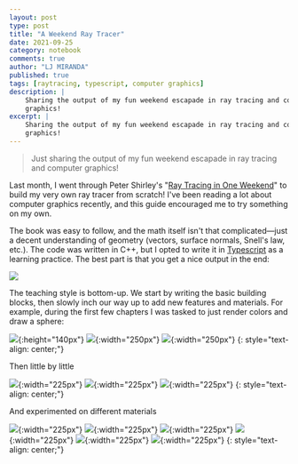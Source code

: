 ```yaml
---
layout: post
type: post
title: "A Weekend Ray Tracer"
date: 2021-09-25
category: notebook
comments: true
author: "LJ MIRANDA"
published: true
tags: [raytracing, typescript, computer graphics]
description: |
    Sharing the output of my fun weekend escapade in ray tracing and computer
    graphics!
excerpt: |
    Sharing the output of my fun weekend escapade in ray tracing and computer
    graphics!
---
```


> Just sharing the output of my fun weekend escapade in ray tracing and
> computer graphics!

<a span class="firstcharacter">L</a>ast month, I went through Peter Shirley's
"[Ray Tracing in One
Weekend](https://raytracing.github.io/books/RayTracingInOneWeekend.html)" to
build my very own ray tracer from scratch! I've been reading a lot about
computer graphics recently, and this guide encouraged me to try something on my
own. 

The book was easy to follow, and the math itself isn't that
complicated&mdash;just a decent understanding of geometry (vectors, surface
normals, Snell's law, etc.).  The code was written in C++, but I opted to write
it in [Typescript](https://www.typescriptlang.org/) as a learning practice. The
best part is that you get a nice output in the end:

![](/assets/png/raytracer/highres_showcase.png)


The teaching style is bottom-up. We start by writing the basic building blocks,
then slowly inch our way up to add new features and materials. For example,
during the first few chapters I was tasked to just render colors and draw a
sphere:

![](/assets/png/raytracer/ch01_hello_world.ppm.png){:height="140px"}
![](/assets/png/raytracer/ch04_white_blue_gradient.ppm.png){:width="250px"}
![](/assets/png/raytracer/ch05_red_sphere.ppm.png){:width="250px"}
{: style="text-align: center;"}

Then little by little


![](/assets/png/raytracer/ch06_front_back_forces.ppm.png){:width="225px"}
![](/assets/png/raytracer/ch06_surface_normal.ppm.png){:width="225px"}
![](/assets/png/raytracer/ch07_antialiasing.ppm.png){:width="225px"}
{: style="text-align: center;"}

And experimented on different materials


![](/assets/png/raytracer/ch08_matte_with_correction.ppm.png){:width="225px"}
![](/assets/png/raytracer/ch09_metal_fuzz.ppm.png){:width="225px"}
![](/assets/png/raytracer/ch09_metal_material.ppm.png){:width="225px"}
![](/assets/png/raytracer/ch10_a_hollow_glass_sphere.ppm.png){:width="225px"}
![](/assets/png/raytracer/ch10_glass_always_refracts.ppm.png){:width="225px"}
![](/assets/png/raytracer/ch10_glass_sometimes_refracts.ppm.png){:width="225px"}
{: style="text-align: center;"}


<!-- allude to the idea of having a stock of moderately-challenging projects
-->

